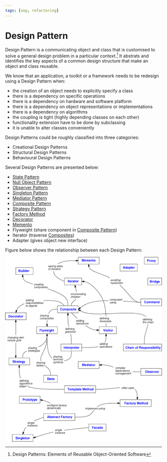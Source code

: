 ```yaml
---
tags: [oop, refactoring]
---
```


# Design Pattern

Design Pattern is a communicating object and class that is customised to solve a
general design problem in a particular context.[^gangOfFour] It abstrats and
identifies the key aspects of a common design structure that make an object and
class reusable.

We know that an application, a toolkit or a framework needs to be redesign using
a Design Pattern when:
- the creation of an object needs to explicitly specify a class
- there is a dependency on specific operations
- there is a dependency on hardware and software platform
- there is a dependency on object representations or implementations
- there is a dependency on algorithms
- the coupling is tight (highly depending classes on each other)
- functionality extension have to be done by subclassing
- it is unable to alter classes conveniently

Design Patterns could be roughly classified into three categories:
- Creational Design Patterns
- Structural Design Patterns
- Behavioural Design Patterns

Several Design Patterns are presented below:
- [State Pattern](202210211637.md)
- [Null Object Pattern](202211162216.md)
- [Observer Pattern](202211231132.md)
- [Singleton Pattern](202211231900.md)
- [Mediator Pattern](202211241530.md)
- [Composite Pattern](202302101843.md)
- [Strategy Pattern](202302172008.md)
- [Factory Method](202302232101.md)
- [Decorator](202302232121.md)
- [Memento](202302232319.md)
- Flyweight (share component in [Composite Pattern](202302101843.md))
- Iterator (traverse [Composites](202302101843.md))
- Adapter (gives object new interface)

Figure below shows the relationship between each Design Pattern:

![design patterns' relationships](./pic/design-patterns-relationships-graph.bmp)

[^gangOfFour]: Design Patterns: Elements of Reusable Object-Oriented Software
